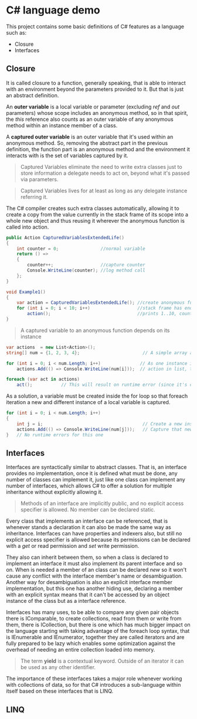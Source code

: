 # C# language demo

This project contains some basic definitions of C# features as a language such as:
  * Closure
  * Interfaces


## Closure

It is called closure to a function, generally speaking, that is able to interact with an environment beyond the parameters provided to it. But that is just an abstract definition.

An **outer variable** is a local variable or parameter (excluding *ref* and *out* parameters) whose scope includes an anonymous method, so in that spirit, the *this* reference also
counts as an outer variable of any anonymous method within an instance member of a class.

A **captured outer variable** is an outer variable that it's used within an anonymous method. So, removing the abstract part in the previous definition, the function part is an anonymous
method and the environment it interacts with is the set of variables captured by it.

> Captured Variables eliminate the need to write extra classes just to store information a delegate needs to act on, beyond what it's passed via parameters.

> Captured Variables lives for at least as long as any delegate instance referring it.

The C# compiler creates such extra classes automatically, allowing it to create a copy from the value currently in the stack frame of its scope into a whole new object and thus reusing it wherever the anonymous function is called into action.

~~~csharp
public Action CapturedVariablesExtendedLife()
{
    int counter = 0;                //normal variable
    return () =>
    {
        counter++;                  //capture counter
        Console.WriteLine(counter); //log method call
    };
}

void Example1()
{
    var action = CapturedVariablesExtendedLife(); //create anonymous function
    for (int i = 0; i < 10; i++)                  //stack frame has ended for above method
        action();                                 //prints 1..10, counter still lives
}
~~~

> A captured variable to an anonymous function depends on its instance

~~~csharp
var actions  = new List<Action>();
string[] num = {1, 2, 3, 4};                        // A simple array and a list of actions

for (int i = 0; i < num.Length; i++)               // As one instance is really the same foreach
    actions.Add(() => Console.WriteLine(num[i]));  // action in list, the i modified by the for loop

foreach (var act in actions)
    act();           // This will result on runtime error (since it's calling Console.WriteLine(num[4]))
~~~

As a solution, a variable must be created inside the for loop so that foreach iteration a new and different instance of a local variable is captured.

~~~csharp
for (int i = 0; i < num.Length; i++)
{
    int j = i;                                      // Create a new instance for the value of 'i'
    actions.Add(() => Console.WriteLine(num[j]));   // Capture that new instance instead
}   // No runtime errors for this one
~~~

## Interfaces

Interfaces are syntactically similar to abstract classes. That is, an interface provides no implementation, once it is defined what must be done, any number of classes can implement it, just like one class can implement any number of interfaces, which allows C# to offer a solution for multiple inheritance without explicitly allowing it.

> Methods of an interface are implicitly public, and no explicit access specifier is allowed. No member can be declared static.

Every class that implements an interface can be referenced, that is whenever stands a declaration it can also be made the same way as inheritance. Interfaces can have properties and indexers also, but still no explicit access specifier is allowed because its permissions can be declared with a *get* or read permission and *set* write permission.

They also can inherit between them, so when a class is declared to implement an interface it must also implement its parent interface and so on. When is needed a member of an class can be declared *new* so it won't cause any conflict with the interface member's name or desambiguation. Another way for desambiguation is also an explicit interface member implementation, but this one has another hiding use, declaring a member with an explicit syntax means that it can't be accessed by an object instance of the class but as a interface reference.

Interfaces has many uses, to be able to compare any given pair objects there is IComparable, to create collections, read from them or write from them, there is ICollection, but there is one which has much bigger impact on the language starting with taking advantage of the foreach loop syntax, that is IEnumerable and IEnumerator, together they are called iterators and are fully prepared to be lazy which enables some optimization against the overhead of needing an entire collection loaded into memory.

> The term **yield** is a contextual keyword. Outside of an iterator it can be used as any other identifier.

The importance of these interfaces takes a major role whenever working with collections of data, so for that C# introduces a sub-language within itself based on these interfaces that is LINQ.

## LINQ
